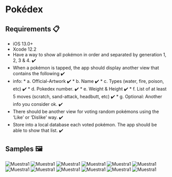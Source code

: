 # Pokédex

## Requirements 📋
* iOS 13.0+
* Xcode 12.2
* Have a way to show all pokémon in order and separated by generation 1, 2, 3 & 4.  ✔️
* When a pokémon is tapped, the app should display another view that contains the following  ✔️
* info:
        * a. Official-Artwork  ✔️
        * b. Name  ✔️
        * c. Types (water, fire, poison, etc)  ✔️
        * d. Pokedex number.  ✔️
        * e. Weight & Height  ✔️
        * f. List of at least 5 moves (scratch, sand-attack, headbutt, etc)  ✔️
        * g. Optional: Another info you consider ok.  ✔️
* There should be another view for voting random pokémons using the ‘Like’ or ‘Dislike’ way.  ✔️
* Store into a local database each voted pokémon. The app should be able to show that list.  ✔️

## Samples 🖼️
![Muestra1](/Samples/IMG_1.PNG)
![Muestra1](/Samples/IMG_2.PNG)
![Muestra1](/Samples/IMG_3.PNG)
![Muestra1](/Samples/IMG_4.PNG)
![Muestra1](/Samples/IMG_5.PNG)
![Muestra1](/Samples/IMG_6.PNG)
![Muestra1](/Samples/IMG_7.PNG)
![Muestra1](/Samples/IMG_8.PNG)
![Muestra1](/Samples/IMG_9.PNG)
![Muestra1](/Samples/IMG_10.PNG)
![Muestra1](/Samples/IMG_11.PNG)
![Muestra1](/Samples/IMG_12.PNG)

